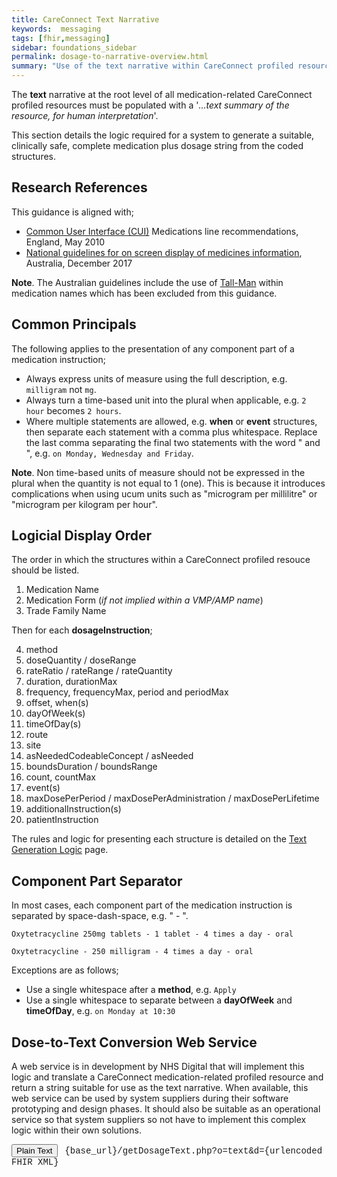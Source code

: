 ```yaml
---
title: CareConnect Text Narrative
keywords:  messaging
tags: [fhir,messaging]
sidebar: foundations_sidebar
permalink: dosage-to-narrative-overview.html
summary: "Use of the text narrative within CareConnect profiled resources"
---
```



The **text** narrative at the root level of all medication-related CareConnect profiled resources must be populated with a '*...text summary of the resource, for human interpretation*'.

This section details the logic required for a system to generate a suitable, clinically safe, complete medication plus dosage string from the coded structures.

## Research References ##

This guidance is aligned with;
* [Common User Interface (CUI)](https://webarchive.nationalarchives.gov.uk/20160921150545/http://systems.digital.nhs.uk/data/cui/uig) Medications line recommendations, England, May 2010
* [National guidelines for on screen display of medicines information](https://www.safetyandquality.gov.au/our-work/medication-safety/electronic-medication-management/national-guidelines-for-on-screen-display-of-medicines-information/), Australia, December 2017

**Note**. The Australian guidelines include the use of [Tall-Man](https://en.wikipedia.org/wiki/Tall_Man_lettering) within medication names which has been excluded from this guidance.

## Common Principals ##

The following applies to the presentation of any component part of a medication instruction;
* Always express units of measure using the full description, e.g. `milligram` not `mg`.
* Always turn a time-based unit into the plural when applicable, e.g. `2 hour` becomes `2 hours`.
* Where multiple statements are allowed, e.g. **when** or **event** structures, then separate each statement with a comma plus whitespace. Replace the last comma separating the final two statements with the word " and ", e.g. `on Monday, Wednesday and Friday`.

**Note**. Non time-based units of measure should not be expressed in the plural when the quantity is not equal to 1 (one). This is because it introduces complications when using ucum units such as "microgram per millilitre" or "microgram per kilogram per hour".

## Logicial Display Order ##

The order in which the structures within a CareConnect profiled resouce should be listed.

1. Medication Name
2. Medication Form (*if not implied within a VMP/AMP name*)
3. Trade Family Name

Then for each **dosageInstruction**;

4. method
6. doseQuantity / doseRange
7. rateRatio / rateRange / rateQuantity
8. duration, durationMax
9. frequency, frequencyMax, period and periodMax
10. offset, when(s)
11. dayOfWeek(s)
12. timeOfDay(s)
13. route
14. site
15. asNeededCodeableConcept / asNeeded
16. boundsDuration / boundsRange
17. count, countMax
18. event(s)
19. maxDosePerPeriod / maxDosePerAdministration / maxDosePerLifetime
20. additionalInstruction(s)
21. patientInstruction

The rules and logic for presenting each structure is detailed on the [Text Generation Logic](dosage-to-narrative-logic.html "Text Generation Logic") page.

## Component Part Separator ##

In most cases, each component part of the medication instruction is separated by space-dash-space, e.g. " - ".

`Oxytetracycline 250mg tablets - 1 tablet - 4 times a day - oral`

`Oxytetracycline - 250 milligram - 4 times a day - oral`

Exceptions are as follows;
* Use a single whitespace after a **method**, e.g. `Apply `
* Use a single whitespace to separate between a **dayOfWeek** and **timeOfDay**, e.g. `on Monday at 10:30`

## Dose-to-Text Conversion Web Service ##

A web service is in development by NHS Digital that will implement this logic and translate a CareConnect medication-related profiled resource and return a string suitable for use as the text narrative. When available, this web service can be used by system suppliers during their software prototyping and design phases. It should also be suitable as an operational service so that system suppliers so not have to implement this complex logic within their own solutions.

<div>
    <p>
    <button type="button" onclick="callGetDosageTextForm('text','divOutputBox')" class="gray-small-button">Plain Text</button>
    &nbsp;
    <span style="font-family:courier;">{base_url}/getDosageText.php?o=text&d={urlencoded FHIR XML}</span>
    </p>
    <div name="divOutputBox" id="divOutputBox" class="outputBox"></div>
</div>